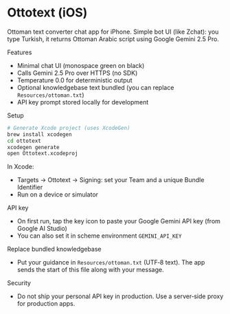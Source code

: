 # Ottotext (iOS)

Ottoman text converter chat app for iPhone. Simple bot UI (like Zchat): you type Turkish, it returns Ottoman Arabic script using Google Gemini 2.5 Pro.

Features
- Minimal chat UI (monospace green on black)
- Calls Gemini 2.5 Pro over HTTPS (no SDK)
- Temperature 0.0 for deterministic output
- Optional knowledgebase text bundled (you can replace `Resources/ottoman.txt`)
- API key prompt stored locally for development

Setup
```bash
# Generate Xcode project (uses XcodeGen)
brew install xcodegen
cd ottotext
xcodegen generate
open Ottotext.xcodeproj
```

In Xcode:
- Targets → Ottotext → Signing: set your Team and a unique Bundle Identifier
- Run on a device or simulator

API key
- On first run, tap the key icon to paste your Google Gemini API key (from Google AI Studio)
- You can also set it in scheme environment `GEMINI_API_KEY`

Replace bundled knowledgebase
- Put your guidance in `Resources/ottoman.txt` (UTF‑8 text). The app sends the start of this file along with your message.

Security
- Do not ship your personal API key in production. Use a server‑side proxy for production apps.
